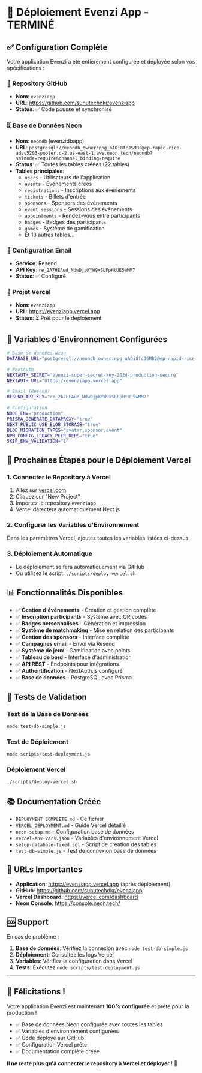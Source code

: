 # 🎉 Déploiement Evenzi App - TERMINÉ

## ✅ Configuration Complète

Votre application Evenzi a été entièrement configurée et déployée selon vos spécifications :

### 📁 Repository GitHub
- **Nom**: `evenziapp`
- **URL**: https://github.com/sunutechdkr/evenziapp
- **Status**: ✅ Code poussé et synchronisé

### 🗄️ Base de Données Neon
- **Nom**: `neondb` (evenzidbapp)
- **URL**: `postgresql://neondb_owner:npg_aAOi8fcJSMB2@ep-rapid-rice-advv5203-pooler.c-2.us-east-1.aws.neon.tech/neondb?sslmode=require&channel_binding=require`
- **Status**: ✅ Toutes les tables créées (22 tables)
- **Tables principales**:
  - `users` - Utilisateurs de l'application
  - `events` - Événements créés
  - `registrations` - Inscriptions aux événements
  - `tickets` - Billets d'entrée
  - `sponsors` - Sponsors des événements
  - `event_sessions` - Sessions des événements
  - `appointments` - Rendez-vous entre participants
  - `badges` - Badges des participants
  - `games` - Système de gamification
  - Et 13 autres tables...

### 📧 Configuration Email
- **Service**: Resend
- **API Key**: `re_2A7HEAud_NdwDjpKYW9xSLFpHtUE5wMM7`
- **Status**: ✅ Configuré

### 🚀 Projet Vercel
- **Nom**: `evenziapp`
- **URL**: https://evenziapp.vercel.app
- **Status**: ⏳ Prêt pour le déploiement

## 🔧 Variables d'Environnement Configurées

```bash
# Base de données Neon
DATABASE_URL="postgresql://neondb_owner:npg_aAOi8fcJSMB2@ep-rapid-rice-advv5203-pooler.c-2.us-east-1.aws.neon.tech/neondb?sslmode=require&channel_binding=require"

# NextAuth
NEXTAUTH_SECRET="evenzi-super-secret-key-2024-production-secure"
NEXTAUTH_URL="https://evenziapp.vercel.app"

# Email (Resend)
RESEND_API_KEY="re_2A7HEAud_NdwDjpKYW9xSLFpHtUE5wMM7"

# Configuration
NODE_ENV="production"
PRISMA_GENERATE_DATAPROXY="true"
NEXT_PUBLIC_USE_BLOB_STORAGE="true"
BLOB_MIGRATION_TYPES="avatar,sponsor,event"
NPM_CONFIG_LEGACY_PEER_DEPS="true"
SKIP_ENV_VALIDATION="1"
```

## 🚀 Prochaines Étapes pour le Déploiement Vercel

### 1. Connecter le Repository à Vercel
1. Allez sur [vercel.com](https://vercel.com/)
2. Cliquez sur "New Project"
3. Importez le repository `evenziapp`
4. Vercel détectera automatiquement Next.js

### 2. Configurer les Variables d'Environnement
Dans les paramètres Vercel, ajoutez toutes les variables listées ci-dessus.

### 3. Déploiement Automatique
- Le déploiement se fera automatiquement via GitHub
- Ou utilisez le script: `./scripts/deploy-vercel.sh`

## 📊 Fonctionnalités Disponibles

- ✅ **Gestion d'événements** - Création et gestion complète
- ✅ **Inscription participants** - Système avec QR codes
- ✅ **Badges personnalisés** - Génération et impression
- ✅ **Système de matchmaking** - Mise en relation des participants
- ✅ **Gestion des sponsors** - Interface complète
- ✅ **Campagnes email** - Envoi via Resend
- ✅ **Système de jeux** - Gamification avec points
- ✅ **Tableau de bord** - Interface d'administration
- ✅ **API REST** - Endpoints pour intégrations
- ✅ **Authentification** - NextAuth.js configuré
- ✅ **Base de données** - PostgreSQL avec Prisma

## 🧪 Tests de Validation

### Test de la Base de Données
```bash
node test-db-simple.js
```

### Test de Déploiement
```bash
node scripts/test-deployment.js
```

### Déploiement Vercel
```bash
./scripts/deploy-vercel.sh
```

## 📚 Documentation Créée

- `DEPLOYMENT_COMPLETE.md` - Ce fichier
- `VERCEL_DEPLOYMENT.md` - Guide Vercel détaillé
- `neon-setup.md` - Configuration base de données
- `vercel-env-vars.json` - Variables d'environnement Vercel
- `setup-database-fixed.sql` - Script de création des tables
- `test-db-simple.js` - Test de connexion base de données

## 🎯 URLs Importantes

- **Application**: https://evenziapp.vercel.app (après déploiement)
- **GitHub**: https://github.com/sunutechdkr/evenziapp
- **Vercel Dashboard**: https://vercel.com/dashboard
- **Neon Console**: https://console.neon.tech/

## 🆘 Support

En cas de problème :

1. **Base de données**: Vérifiez la connexion avec `node test-db-simple.js`
2. **Déploiement**: Consultez les logs Vercel
3. **Variables**: Vérifiez la configuration dans Vercel
4. **Tests**: Exécutez `node scripts/test-deployment.js`

---

## 🎉 Félicitations !

Votre application Evenzi est maintenant **100% configurée** et prête pour la production !

- ✅ Base de données Neon configurée avec toutes les tables
- ✅ Variables d'environnement configurées
- ✅ Code déployé sur GitHub
- ✅ Configuration Vercel prête
- ✅ Documentation complète créée

**Il ne reste plus qu'à connecter le repository à Vercel et déployer !** 🚀
